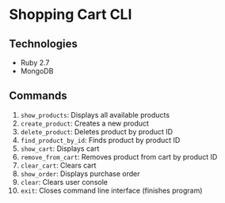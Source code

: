 # Shopping Cart CLI

## Technologies
* Ruby 2.7
* MongoDB
## Commands

1. `show_products`: Displays all available products
2. `create_product`: Creates a new product
3. `delete_product`: Deletes product by product ID
4. `find_product_by_id`: Finds product by product ID
5. `show_cart`: Displays cart
6. `remove_from_cart`: Removes product from cart by product ID
7. `clear_cart`: Clears cart
8. `show_order`: Displays purchase order
9. `clear`: Clears user console
10. `exit`: Closes command line interface (finishes program)